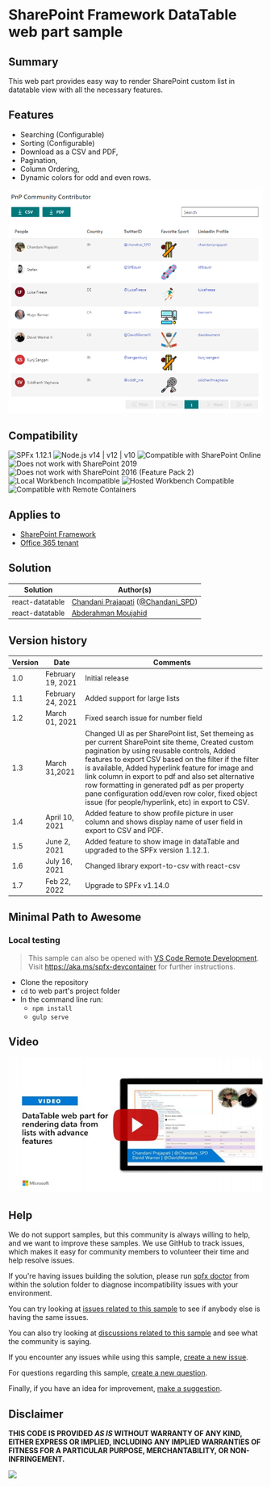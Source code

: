 # SharePoint Framework DataTable web part sample

## Summary

This web part provides easy way to render SharePoint custom list in datatable view with all the necessary features. 

## Features

- Searching (Configurable)
- Sorting (Configurable)
- Download as a CSV and PDF,
- Pagination,
- Column Ordering,
- Dynamic colors for odd and even rows.

![Preview](assets/preview.png?raw=true "Preview")


## Compatibility

![SPFx 1.12.1](https://img.shields.io/badge/SPFx-1.12.1-green.svg)
![Node.js v14 | v12 | v10](https://img.shields.io/badge/Node.js-v14%20%7C%20v12%20%7C%20v10-green.svg) 
![Compatible with SharePoint Online](https://img.shields.io/badge/SharePoint%20Online-Compatible-green.svg)
![Does not work with SharePoint 2019](https://img.shields.io/badge/SharePoint%20Server%202019-Incompatible-red.svg "SharePoint Server 2019 requires SPFx 1.4.1 or lower")
![Does not work with SharePoint 2016 (Feature Pack 2)](https://img.shields.io/badge/SharePoint%20Server%202016%20(Feature%20Pack%202)-Incompatible-red.svg "SharePoint Server 2016 Feature Pack 2 requires SPFx 1.1")
![Local Workbench Incompatible](https://img.shields.io/badge/Local%20Workbench-Incompatible-red.svg "The solution requires access to SharePoint data")
![Hosted Workbench Compatible](https://img.shields.io/badge/Hosted%20Workbench-Compatible-green.svg)
![Compatible with Remote Containers](https://img.shields.io/badge/Remote%20Containers-Compatible-green.svg)

## Applies to

* [SharePoint Framework](https://docs.microsoft.com/sharepoint/dev/spfx/sharepoint-framework-overview)
* [Office 365 tenant](https://docs.microsoft.com/sharepoint/dev/spfx/set-up-your-development-environment)

## Solution

Solution|Author(s)
--------|---------
react-datatable | [Chandani Prajapati](https://github.com/chandaniprajapati) ([@Chandani_SPD](https://twitter.com/Chandani_SPD))
react-datatable | [Abderahman Moujahid](https://github.com/Abderahman88)

## Version history

Version|Date|Comments
-------|----|--------
1.0|February 19, 2021|Initial release
1.1|February 24, 2021|Added support for large lists
1.2|March 01, 2021|Fixed search issue for number field
1.3|March 31,2021| Changed UI as per SharePoint list, Set themeing as per current SharePoint site theme, Created custom pagination by using reusable controls, Added features to export CSV based on the filter if the filter is available, Added hyperlink feature for image and link column in export to pdf and also set alternative row formatting in generated pdf as per property pane configuration odd/even row color, fixed object issue (for people/hyperlink, etc) in export to CSV.
1.4|April 10, 2021|Added feature to show profile picture in user column and shows display name of user field in export to CSV and PDF.
1.5|June 2, 2021|Added feature to show image in dataTable and upgraded to the SPFx version 1.12.1.
1.6|July 16, 2021|Changed library export-to-csv with react-csv
1.7|Feb 22, 2022|Upgrade to SPFx v1.14.0

## Minimal Path to Awesome

### Local testing

>  This sample can also be opened with [VS Code Remote Development](https://code.visualstudio.com/docs/remote/remote-overview). Visit https://aka.ms/spfx-devcontainer for further instructions.

* Clone the repository
* `cd` to web part's project folder
* In the command line run:
  * `npm install`
  * `gulp serve`



## Video

[![DataTable web part for rendering data from lists with advance features](./assets/video-thumbnail.jpg)](https://www.youtube.com/watch?v=-i4EAmjKxpQ "DataTable web part for rendering data from lists with advance features")


## Help

We do not support samples, but this community is always willing to help, and we want to improve these samples. We use GitHub to track issues, which makes it easy for  community members to volunteer their time and help resolve issues.

If you're having issues building the solution, please run [spfx doctor](https://pnp.github.io/cli-microsoft365/cmd/spfx/spfx-doctor/) from within the solution folder to diagnose incompatibility issues with your environment.

You can try looking at [issues related to this sample](https://github.com/pnp/sp-dev-fx-webparts/issues?q=label%3A%22sample%3A%20react-datatable") to see if anybody else is having the same issues.

You can also try looking at [discussions related to this sample](https://github.com/pnp/sp-dev-fx-webparts/discussions?discussions_q=react-datatable) and see what the community is saying.

If you encounter any issues while using this sample, [create a new issue](https://github.com/pnp/sp-dev-fx-webparts/issues/new?assignees=&labels=Needs%3A+Triage+%3Amag%3A%2Ctype%3Abug-suspected%2Csample%3A%20react-datatable&template=bug-report.yml&sample=react-datatable&authors=@Abderahman88%20@chandaniprajapati&title=react-datatable%20-%20).

For questions regarding this sample, [create a new question](https://github.com/pnp/sp-dev-fx-webparts/issues/new?assignees=&labels=Needs%3A+Triage+%3Amag%3A%2Ctype%3Aquestion%2Csample%3A%20react-datatable&template=question.yml&sample=react-datatable&authors=@Abderahman88%20@chandaniprajapati&title=react-datatable%20-%20).

Finally, if you have an idea for improvement, [make a suggestion](https://github.com/pnp/sp-dev-fx-webparts/issues/new?assignees=&labels=Needs%3A+Triage+%3Amag%3A%2Ctype%3Aenhancement%2Csample%3A%20react-datatable&template=question.yml&sample=react-datatable&authors=@Abderahman88%20@chandaniprajapati&title=react-datatable%20-%20).

## Disclaimer

**THIS CODE IS PROVIDED *AS IS* WITHOUT WARRANTY OF ANY KIND, EITHER EXPRESS OR IMPLIED, INCLUDING ANY IMPLIED WARRANTIES OF FITNESS FOR A PARTICULAR PURPOSE, MERCHANTABILITY, OR NON-INFRINGEMENT.**


<img src="https://pnptelemetry.azurewebsites.net/sp-dev-fx-webparts/samples/react-datatable" />
